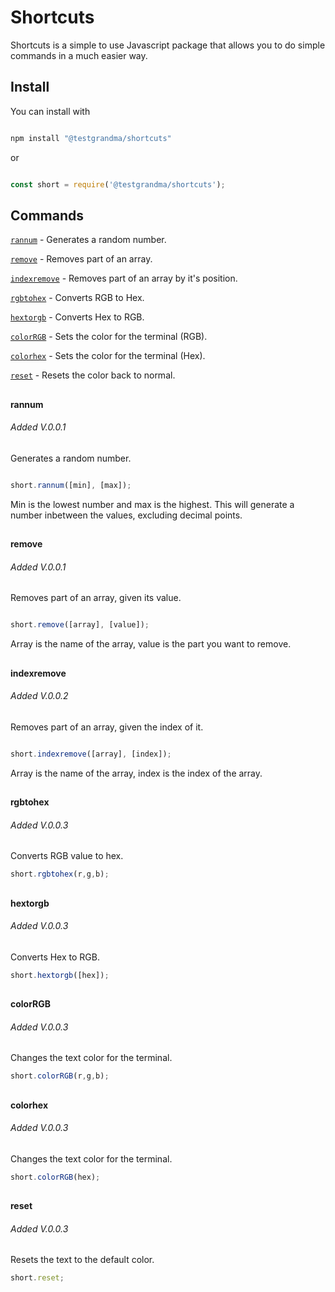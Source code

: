 # Shortcuts

Shortcuts is a simple to use Javascript package that allows you to do simple commands in a much easier way.

  

## Install

You can install with

```bash

npm install "@testgrandma/shortcuts"

```

or

```js

const short = require('@testgrandma/shortcuts');

```

## Commands

  

[`rannum`](#rannum) - Generates a random number.

[`remove`](#remove) - Removes part of an array.

[`indexremove`](#indexremove) - Removes part of an array by it's position.

[`rgbtohex`](#rgbtohex) - Converts RGB to Hex.

[`hextorgb`](#hextorgb) - Converts Hex to RGB.

[`colorRGB`](#colorRGB) - Sets the color for the terminal (RGB).

[`colorhex`](#colorhex) - Sets the color for the terminal (Hex).

[`reset`](#reset) - Resets the color back to normal.  
  

##

#### rannum

  

###### Added V.0.0.1

  

Generates a random number.

```js

short.rannum([min], [max]);

```

Min is the lowest number and max is the highest. This will generate a number inbetween the values, excluding decimal points.

  

##

#### remove

###### Added V.0.0.1

Removes part of an array, given its value.

```js

short.remove([array], [value]);

```

Array is the name of the array, value is the part you want to remove.

  

##

#### indexremove

###### Added V.0.0.2

Removes part of an array, given the index of it.

```js

short.indexremove([array], [index]);

```

Array is the name of the array, index is the index of the array.

## 

#### rgbtohex

###### Added V.0.0.3

Converts RGB value to hex.

```js
short.rgbtohex(r,g,b);
```

##

#### hextorgb

###### Added V.0.0.3
Converts Hex to RGB.
```js
short.hextorgb([hex]);
```

## 

#### colorRGB

###### Added V.0.0.3

Changes the text color for the terminal.
```js
short.colorRGB(r,g,b);
```

## 

#### colorhex

###### Added V.0.0.3

Changes the text color for the terminal.
```js
short.colorRGB(hex);
```

## 

#### reset

###### Added V.0.0.3
Resets the text to the default color.
```js
short.reset;
```
